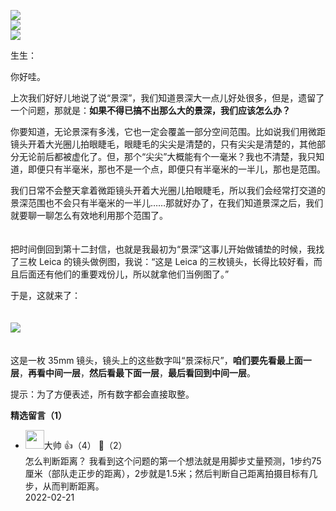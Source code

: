 [![](https://static001.geekbang.org/resource/image/72/76/72ebe7534164b6cffda449cc8874e476.jpg?wh=750x360)](http://time.geekbang.org/column/article/475700)  
[![](https://static001.geekbang.org/resource/image/a6/a4/a6b8df470694819041bc07cb1263c5a4.jpg?wh=750x360)](http://time.geekbang.org/column/article/486460)  
[![](https://static001.geekbang.org/resource/image/d9/af/d92287e8cc41620b7bebea6a2af171af.jpg?wh=750x360)](http://time.geekbang.org/column/article/486504)

生生：

你好哇。

上次我们好好儿地说了说“景深”，我们知道景深大一点儿好处很多，但是，遗留了一个问题，那就是：**如果不得已搞不出那么大的景深，我们应该怎么办？**

你要知道，无论景深有多浅，它也一定会覆盖一部分空间范围。比如说我们用微距镜头开着大光圈儿拍眼睫毛，眼睫毛的尖尖是清楚的，只有尖尖是清楚的，其他部分无论前后都被虚化了。但，那个“尖尖”大概能有个一毫米？我也不清楚，我只知道，即便只有半毫米，那也不是一个点，即便只有半毫米的一半儿，那也是范围。

我们日常不会整天拿着微距镜头开着大光圈儿拍眼睫毛，所以我们会经常打交道的景深范围也不会只有半毫米的一半儿……那就好办了，在我们知道景深之后，我们就要聊一聊怎么有效地利用那个范围了。

　  
把时间倒回到第十二封信，也就是我最初为“景深”这事儿开始做铺垫的时候，我找了三枚 Leica 的镜头做例图，我说：“这是 Leica 的三枚镜头，长得比较好看，而且后面还有他们的重要戏份儿，所以就拿他们当例图了。”

于是，这就来了：  
　

![](https://static001.geekbang.org/resource/image/f2/d3/f2712f4ce99db7ab8fa91159ff4825d3.jpg?wh=4252x1817)

　  
这是一枚 35mm 镜头，镜头上的这些数字叫“景深标尺”，**咱们要先看最上面一层**，**再看中间一层**，**然后看最下面一层**，**最后看回到中间一层**。

提示：为了方便表述，所有数字都会直接取整。
<div><strong>精选留言（1）</strong></div><ul>
<li><img src="https://static001.geekbang.org/account/avatar/00/1d/39/7f/3af0acad.jpg" width="30px"><span>大帅</span> 👍（4） 💬（2）<div>怎么判断距离？
我看到这个问题的第一个想法就是用脚步丈量预测，1步约75厘米（部队走正步的距离），2步就是1.5米；然后判断自己距离拍摄目标有几步，从而判断距离。</div>2022-02-21</li><br/>
</ul>